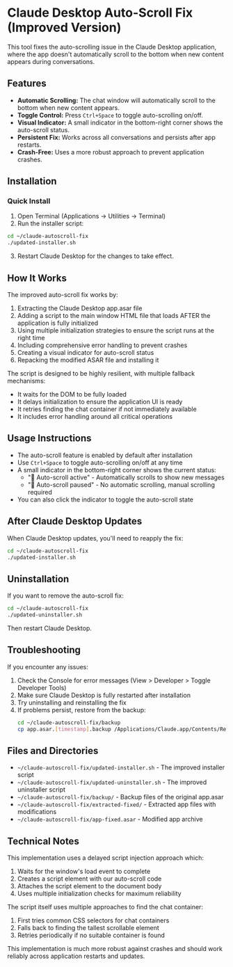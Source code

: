 # Claude Desktop Auto-Scroll Fix (Improved Version)

This tool fixes the auto-scrolling issue in the Claude Desktop application, where the app doesn't automatically scroll to the bottom when new content appears during conversations.

## Features

- **Automatic Scrolling:** The chat window will automatically scroll to the bottom when new content appears.
- **Toggle Control:** Press `Ctrl+Space` to toggle auto-scrolling on/off.
- **Visual Indicator:** A small indicator in the bottom-right corner shows the auto-scroll status.
- **Persistent Fix:** Works across all conversations and persists after app restarts.
- **Crash-Free:** Uses a more robust approach to prevent application crashes.

## Installation

### Quick Install

1. Open Terminal (Applications → Utilities → Terminal)
2. Run the installer script:

```bash
cd ~/claude-autoscroll-fix
./updated-installer.sh
```

3. Restart Claude Desktop for the changes to take effect.

## How It Works

The improved auto-scroll fix works by:

1. Extracting the Claude Desktop app.asar file
2. Adding a script to the main window HTML file that loads AFTER the application is fully initialized
3. Using multiple initialization strategies to ensure the script runs at the right time
4. Including comprehensive error handling to prevent crashes
5. Creating a visual indicator for auto-scroll status
6. Repacking the modified ASAR file and installing it

The script is designed to be highly resilient, with multiple fallback mechanisms:

- It waits for the DOM to be fully loaded
- It delays initialization to ensure the application UI is ready
- It retries finding the chat container if not immediately available
- It includes error handling around all critical operations

## Usage Instructions

- The auto-scroll feature is enabled by default after installation
- Use `Ctrl+Space` to toggle auto-scrolling on/off at any time
- A small indicator in the bottom-right corner shows the current status:
  - "📜 Auto-scroll active" - Automatically scrolls to show new messages
  - "📜 Auto-scroll paused" - No automatic scrolling, manual scrolling required
- You can also click the indicator to toggle the auto-scroll state

## After Claude Desktop Updates

When Claude Desktop updates, you'll need to reapply the fix:

```bash
cd ~/claude-autoscroll-fix
./updated-installer.sh
```

## Uninstallation

If you want to remove the auto-scroll fix:

```bash
cd ~/claude-autoscroll-fix
./updated-uninstaller.sh
```

Then restart Claude Desktop.

## Troubleshooting

If you encounter any issues:

1. Check the Console for error messages (View > Developer > Toggle Developer Tools)
2. Make sure Claude Desktop is fully restarted after installation
3. Try uninstalling and reinstalling the fix
4. If problems persist, restore from the backup:
   ```bash
   cd ~/claude-autoscroll-fix/backup
   cp app.asar.[timestamp].backup /Applications/Claude.app/Contents/Resources/app.asar
   ```

## Files and Directories

- `~/claude-autoscroll-fix/updated-installer.sh` - The improved installer script
- `~/claude-autoscroll-fix/updated-uninstaller.sh` - The improved uninstaller script
- `~/claude-autoscroll-fix/backup/` - Backup files of the original app.asar
- `~/claude-autoscroll-fix/extracted-fixed/` - Extracted app files with modifications
- `~/claude-autoscroll-fix/app-fixed.asar` - Modified app archive

## Technical Notes

This implementation uses a delayed script injection approach which:

1. Waits for the window's load event to complete
2. Creates a script element with our auto-scroll code
3. Attaches the script element to the document body
4. Uses multiple initialization checks for maximum reliability

The script itself uses multiple approaches to find the chat container:

1. First tries common CSS selectors for chat containers
2. Falls back to finding the tallest scrollable element
3. Retries periodically if no suitable container is found

This implementation is much more robust against crashes and should work reliably across application restarts and updates.
